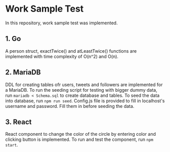 # Work Sample Test
In this repository, work sample test was implemented.  

## 1. Go
A person struct, exactTwice() and atLeastTwice() functions are implemented with time complexity of O(n^2) and O(n).  

## 2. MariaDB
DDL for creating tables ofr users, tweets and followers are implemented for a MariaDB. 
To run the seeding script for testing with bigger dummy data, run `mariadb < Schema.sql` to create database and tables. 
To seed the data into database, run `npm run seed`. 
Config.js file is provided to fill in localhost's username and password. Fill them in before seeding the data. 

## 3. React
React component to change the color of the circle by entering color and clicking button is implemented. 
To run and test the component, run `npm start`. 
